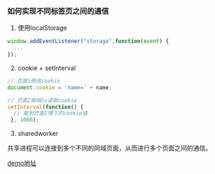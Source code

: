 ### 如何实现不同标签页之间的通信

1. 使用localStorage

```javascript
window.addEventListener("storage",function(event) {  
  ...
});  
```

2. cookie + setInterval

```javascript
// 页面1修改cookie
document.cookie = 'name=' + name;  
```

```javascript
// 页面2每隔1s读取cookie
setInterval(function() {  
  // 取到页面1埋下的cookie值
 }, 1000);  
```

3. sharedworker

共享进程可以连接到多个不同的同域页面，从而进行多个页面之间的通信。

[demo地址](https://github.com/dushao103500/sharedworker-demo)